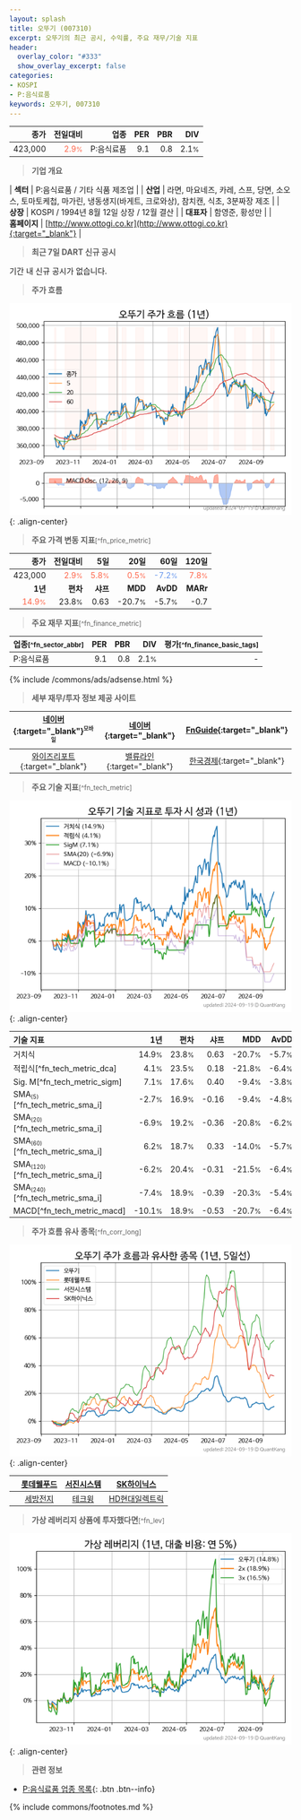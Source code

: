 ```yaml
---
layout: splash
title: 오뚜기 (007310)
excerpt: 오뚜기의 최근 공시, 수익률, 주요 재무/기술 지표
header:
  overlay_color: "#333"
  show_overlay_excerpt: false
categories:
- KOSPI
- P:음식료품
keywords: 오뚜기, 007310
---
```


| **종가** | **전일대비** | **업종** | **PER** | **PBR** | **DIV** |
| -------: | -----------: | -------: | ------: | ------: | ------: |
| 423,000 | <span style="color: tomato">2.9<small>%</small></span> | P:음식료품 | 9.1 | 0.8 | 2.1<small>%</small> |

<!-- more -->


> **기업 개요**<a id="company"></a>

| <span style="white-space:nowrap;">**섹터**</span> | P:음식료품 / 기타 식품 제조업 |
| <span style="white-space:nowrap;">**산업**</span> | 라면, 마요네즈, 카레, 스프, 당면, 소오스, 토마토케첩, 마가린, 냉동생지(바게트, 크로와상), 참치캔, 식초, 3분짜장 제조 |
| <span style="white-space:nowrap;">**상장**</span> | KOSPI / 1994년 8월 12일 상장 / 12월 결산 |
| <span style="white-space:nowrap;">**대표자**</span> | 함영준, 황성만 |
| <span style="white-space:nowrap;">**홈페이지**</span> | [http://www.ottogi.co.kr](http://www.ottogi.co.kr){:target="_blank"} |


> **최근 7일 DART 신규 공시**<a id="dart"></a>

기간 내 신규 공시가 없습니다.


> **주가 흐름**<a id="price"></a>

![007310](/stock/images/007310.png){: .align-center}


> **주요 가격 변동 지표**<small>[^fn_price_metric]</small>

| **종가** | **전일대비** | **5일** | **20일** | **60일** | **120일** |
| -------: | -----------: | ------: | -------: | -------: | --------: |
| 423,000 | <span style="color: tomato">2.9<small>%</small></span> | <span style="color: tomato">5.8<small>%</small></span> | <span style="color: tomato">0.5<small>%</small></span> | <span style="color: cornflowerblue">-7.2<small>%</small></span> | <span style="color: tomato">7.8<small>%</small></span> |
| **1년** | **편차** | **샤프** | **MDD** | **AvDD** | **MARr** |
| <span style="color: tomato">14.9<small>%</small></span> | 23.8<small>%</small> | 0.63 | -20.7<small>%</small> | -5.7<small>%</small> | -0.7 |


> **주요 재무 지표**<small>[^fn_finance_metric]</small>

| **업종**<small>[^fn_sector_abbr]</small> | **PER** | **PBR** | **DIV** | **평가**<small>[^fn_finance_basic_tags]</small> |
| :--------------------------------------- | ------: | ------: | ------: | ----------------------------------------------: |
| P:음식료품 | 9.1 | 0.8 | 2.1<small>%</small> | - |



{% include /commons/ads/adsense.html %}

> **세부 재무/투자 정보 제공 사이트**

| [네이버](https://m.stock.naver.com/domestic/stock/007310/finance/summary){:target="_blank"}<sup><small>모바일</small></sup> | [네이버](https://finance.naver.com/item/coinfo.naver?code=007310){:target="_blank"} | [FnGuide](https://comp.fnguide.com/SVO2/ASP/SVD_Invest.asp?gicode=A007310&MenuYn=Y){:target="_blank"} |
| :---: | :---: | :---: |
| [와이즈리포트](https://comp.wisereport.co.kr/company/c1040001.aspx?cmp_cd=007310){:target="_blank"} | [밸류라인](https://www.valueline.co.kr/finance/summary/007310){:target="_blank"} | [한국경제](https://markets.hankyung.com/stock/007310/financial-summary){:target="_blank"} |


> **주요 기술 지표**<small>[^fn_tech_metric]</small>


![007310](/stock/images/007310_tech.png){: .align-center}

| **기술 지표** | **1년** | **편차** | **샤프** | **MDD** | **AvDD** |
| :------------ | ------: | -----------: | -------: | ------: | -------: |
| 거치식 | 14.9<small>%</small> | 23.8<small>%</small> | 0.63 | -20.7<small>%</small> | -5.7<small>%</small> |
| 적립식[^fn_tech_metric_dca] | 4.1<small>%</small> | 23.5<small>%</small> | 0.18 | -21.8<small>%</small> | -6.4<small>%</small> |
| Sig. M[^fn_tech_metric_sigm] | 7.1<small>%</small> | 17.6<small>%</small> | 0.40 | -9.4<small>%</small> | -3.8<small>%</small> |
| SMA<small><sub>(5)</sub></small>[^fn_tech_metric_sma_i] | -2.7<small>%</small> | 16.9<small>%</small> | -0.16 | -9.4<small>%</small> | -4.8<small>%</small> |
| SMA<small><sub>(20)</sub></small>[^fn_tech_metric_sma_i] | -6.9<small>%</small> | 19.2<small>%</small> | -0.36 | -20.8<small>%</small> | -6.2<small>%</small> |
| SMA<small><sub>(60)</sub></small>[^fn_tech_metric_sma_i] | 6.2<small>%</small> | 18.7<small>%</small> | 0.33 | -14.0<small>%</small> | -5.7<small>%</small> |
| SMA<small><sub>(120)</sub></small>[^fn_tech_metric_sma_i] | -6.2<small>%</small> | 20.4<small>%</small> | -0.31 | -21.5<small>%</small> | -6.4<small>%</small> |
| SMA<small><sub>(240)</sub></small>[^fn_tech_metric_sma_i] | -7.4<small>%</small> | 18.9<small>%</small> | -0.39 | -20.3<small>%</small> | -5.4<small>%</small> |
| MACD[^fn_tech_metric_macd] | -10.1<small>%</small> | 18.9<small>%</small> | -0.53 | -20.7<small>%</small> | -6.4<small>%</small> |


> **주가 흐름 유사 종목**<a id="corr"></a><small>[^fn_corr_long]</small>

![007310](/stock/images/007310_corr.png){: .align-center}

|       | [롯데웰푸드](/280360/) | [서진시스템](/178320/) | [SK하이닉스](/000660/) |
| :---: | :------------------------------------: | :------------------------------------: | :------------------------------------: |
|       | [세방전지](/004490/) | [테크윙](/089030/) | [HD현대일렉트릭](/267260/) |


> **가상 레버리지 상품에 투자했다면**<a id="2x"></a><small>[^fn_lev]</small>

![007310](/stock/images/007310_2x.png){: .align-center}


> **관련 정보**

- [P:음식료품 업종 목록](/stats/sector/kospi_업종_음식료품_종목/){: .btn .btn--info}

{% include commons/footnotes.md %}